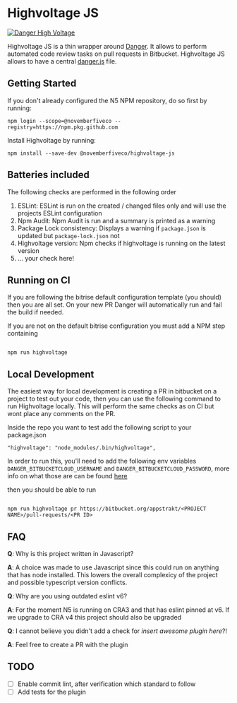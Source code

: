 # Highvoltage JS

[![Danger High Voltage](https://img.youtube.com/vi/2a4gyJsY0mc/0.jpg)](https://www.youtube.com/watch?v=2a4gyJsY0mc)

Highvoltage JS is a thin wrapper around [Danger](https://danger.systems/js/). It allows to perform automated code review tasks on pull requests in Bitbucket. Highvoltage JS allows to have a central [danger.js](./danger.js) file.

## Getting Started

If you don't already configured the N5 NPM repository, do so first by running:

```
npm login --scope=@novemberfiveco --registry=https://npm.pkg.github.com
```

Install Highvoltage by running:

```
npm install --save-dev @novemberfiveco/highvoltage-js
```

## Batteries included

The following checks are performed in the following order

1.  ESLint: ESLint is run on the created / changed files only and will
    use the projects ESLint configuration
2.  Npm Audit: Npm Audit is run and a summary is printed as a warning
3.  Package Lock consistency: Displays a warning if `package.json` is updated but `package-lock.json` not
4.  Highvoltage version: Npm checks if highvoltage is running on the latest version
5.  ... your check here!

## Running on CI

If you are following the bitrise default configuration template (you should) then you are all set. On your new PR Danger will automatically run and fail the build if needed.

If you are not on the default bitrise configuration you must add a NPM step containing

```

npm run highvoltage

```

## Local Development

The easiest way for local development is creating a PR in bitbucket on a project to test out your code, then you can use the following command to run Highvoltage locally. This will perform the same checks as on CI but wont place any comments on the PR.

Inside the repo you want to test add the following script to your package.json

```
"highvoltage": "node_modules/.bin/highvoltage",
```

In order to run this, you'll need to add the following env variables `DANGER_BITBUCKETCLOUD_USERNAME` and `DANGER_BITBUCKETCLOUD_PASSWORD`, more info on what those are can be found [here](https://danger.systems/js/usage/bitbucket_cloud.html)

then you should be able to run

```

npm run highvoltage pr https://bitbucket.org/appstrakt/<PROJECT NAME>/pull-requests/<PR ID>

```

## FAQ

**Q**: Why is this project written in Javascript?

**A**: A choice was made to use Javascript since this could run on anything that has node installed. This lowers the overall complexicy of the project and possible typescript version conflicts.

**Q**: Why are you using outdated eslint v6?

**A**: For the moment N5 is running on CRA3 and that has eslint pinned at v6. If we upgrade to CRA v4 this project should also be upgraded

**Q**: I cannot believe you didn't add a check for *insert awesome plugin here*?!

**A**: Feel free to create a PR with the plugin

## TODO

- [ ] Enable commit lint, after verification which standard to follow
- [ ] Add tests for the plugin
